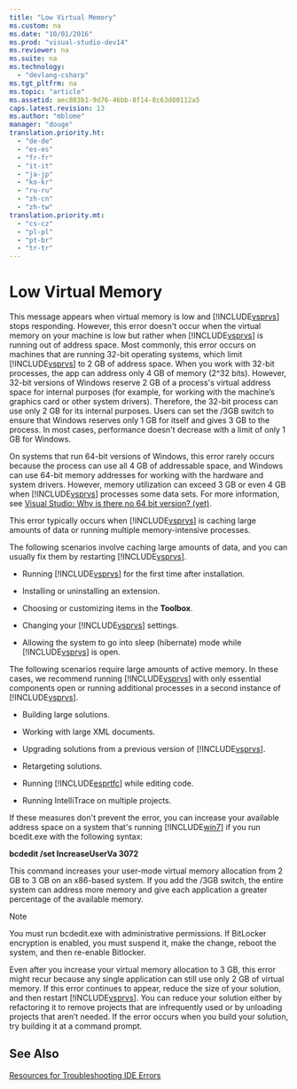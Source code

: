 ```yaml
---
title: "Low Virtual Memory"
ms.custom: na
ms.date: "10/01/2016"
ms.prod: "visual-studio-dev14"
ms.reviewer: na
ms.suite: na
ms.technology: 
  - "devlang-csharp"
ms.tgt_pltfrm: na
ms.topic: "article"
ms.assetid: aec803b1-9d76-46bb-8f14-8c63d80112a5
caps.latest.revision: 13
ms.author: "mblome"
manager: "douge"
translation.priority.ht: 
  - "de-de"
  - "es-es"
  - "fr-fr"
  - "it-it"
  - "ja-jp"
  - "ko-kr"
  - "ru-ru"
  - "zh-cn"
  - "zh-tw"
translation.priority.mt: 
  - "cs-cz"
  - "pl-pl"
  - "pt-br"
  - "tr-tr"
---
```

# Low Virtual Memory
This message appears when virtual memory is low and [!INCLUDE[vsprvs](../dv_TeamTestALM/includes/vsprvs_md.md)] stops responding. However, this error doesn't occur when the virtual memory on your machine is low but rather when [!INCLUDE[vsprvs](../dv_TeamTestALM/includes/vsprvs_md.md)] is running out of address space. Most commonly, this error occurs on machines that are running 32-bit operating systems, which limit [!INCLUDE[vsprvs](../dv_TeamTestALM/includes/vsprvs_md.md)] to 2 GB of address space. When you work with 32-bit processes, the app can address only 4 GB of memory (2^32 bits). However, 32-bit versions of Windows reserve 2 GB of a process's virtual address space for internal purposes (for example, for working with the machine’s graphics card or other system drivers). Therefore, the 32-bit process can use only 2 GB for its internal purposes. Users can set the /3GB switch to ensure that Windows reserves only 1 GB for itself and gives 3 GB to the process. In most cases, performance doesn't decrease with a limit of only 1 GB for Windows.  
  
 On systems that run 64-bit versions of Windows, this error rarely occurs because the process can use all 4 GB of addressable space, and Windows can use 64-bit memory addresses for working with the hardware and system drivers. However, memory utilization can exceed 3 GB or even 4 GB when [!INCLUDE[vsprvs](../dv_TeamTestALM/includes/vsprvs_md.md)] processes some data sets. For more information, see [Visual Studio: Why is there no 64 bit version? (yet)](http://go.microsoft.com/fwlink/?LinkId=246307).  
  
 This error typically occurs when [!INCLUDE[vsprvs](../dv_TeamTestALM/includes/vsprvs_md.md)] is caching large amounts of data or running multiple memory-intensive processes.  
  
 The following scenarios involve caching large amounts of data, and you can usually fix them by restarting [!INCLUDE[vsprvs](../dv_TeamTestALM/includes/vsprvs_md.md)].  
  
-   Running [!INCLUDE[vsprvs](../dv_TeamTestALM/includes/vsprvs_md.md)] for the first time after installation.  
  
-   Installing or uninstalling an extension.  
  
-   Choosing or customizing items in the **Toolbox**.  
  
-   Changing your [!INCLUDE[vsprvs](../dv_TeamTestALM/includes/vsprvs_md.md)] settings.  
  
-   Allowing the system to go into sleep (hibernate) mode while [!INCLUDE[vsprvs](../dv_TeamTestALM/includes/vsprvs_md.md)] is open.  
  
 The following scenarios require large amounts of active memory. In these cases, we recommend running [!INCLUDE[vsprvs](../dv_TeamTestALM/includes/vsprvs_md.md)] with only essential components open or running additional processes in a second instance of [!INCLUDE[vsprvs](../dv_TeamTestALM/includes/vsprvs_md.md)].  
  
-   Building large solutions.  
  
-   Working with large XML documents.  
  
-   Upgrading solutions from a previous version of [!INCLUDE[vsprvs](../dv_TeamTestALM/includes/vsprvs_md.md)].  
  
-   Retargeting solutions.  
  
-   Running [!INCLUDE[esprtfc](../dv_TeamTestALM/includes/esprtfc_md.md)] while editing code.  
  
-   Running IntelliTrace on multiple projects.  
  
 If these measures don't prevent the error, you can increase your available address space on a system that's running [!INCLUDE[win7](../dv_TeamTestALM/includes/win7_md.md)] if you run bcedit.exe with the following syntax:  
  
 **bcdedit /set IncreaseUserVa 3072**  
  
 This command increases your user-mode virtual memory allocation from 2 GB to 3 GB on an x86-based system. If you add the /3GB switch, the entire system can address more memory and give each application a greater percentage of the available memory.  
  
> [!NOTE]
>  You must run bcdedit.exe with administrative permissions. If BitLocker encryption is enabled, you must suspend it, make the change, reboot the system, and then re-enable Bitlocker.  
  
 Even after you increase your virtual memory allocation to 3 GB, this error might recur because any single application can still use only 2 GB of virtual memory. If this error continues to appear, reduce the size of your solution, and then restart [!INCLUDE[vsprvs](../dv_TeamTestALM/includes/vsprvs_md.md)]. You can reduce your solution either by refactoring it to remove projects that are infrequently used or by unloading projects that aren’t needed. If the error occurs when you build your solution, try building it at a command prompt.  
  
## See Also  
 [Resources for Troubleshooting IDE Errors](../VS_IDE/resources-for-troubleshooting-integrated-development-environment-errors.md)